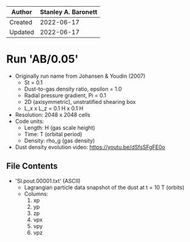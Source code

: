 |Author | Stanley A. Baronett|
|-------|--------------------|
|Created| 2022-06-17         |
|Updated| 2022-06-17         |

# Run 'AB/0.05'
  - Originally run name from Johansen & Youdin (2007)
    - St = 0.1
    - Dust-to-gas density ratio, epsilon = 1.0
    - Radial pressure gradient, Pi = 0.1
    - 2D (axisymmetric), unstratified shearing box
    - L_x x L_z = 0.1 H x 0.1 H
  - Resolution: 2048 x 2048 cells
  - Code units:
    - Length:  H     (gas scale height)
    - Time:    T     (orbital period)
    - Density: rho_g (gas density)
  - Dust density evolution video: https://youtu.be/dSfsSFgFE0o

## File Contents
- 'SI.pout.00001.txt' (ASCII)
  - Lagrangian particle data snapshot of the dust at t = 10 T (orbits)
  - Columns:
    1. xp
    2. yp
    3. zp
    4. vpx
    5. vpy
    6. vpz
